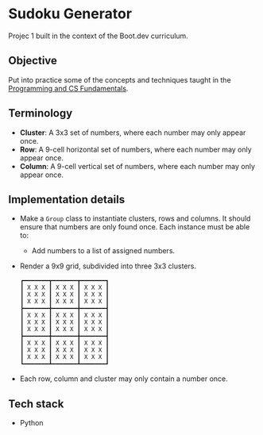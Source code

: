 # Sudoku Generator

Projec 1 built in the context of the Boot.dev curriculum.

## Objective

Put into practice some of the concepts and techniques taught in the [Programming and CS Fundamentals](https://github.com/bootdotdev/curriculum?tab=readme-ov-file#section-1-programming-and-cs-fundamentals).

## Terminology

- **Cluster**: A 3x3 set of numbers, where each number may only appear once.
- **Row**: A 9-cell horizontal set of numbers, where each number may only appear once.
- **Column**: A 9-cell vertical set of numbers, where each number may only appear once.

## Implementation details

- Make a `Group` class to instantiate clusters, rows and columns. It should ensure that numbers are only found once. Each instance must be able to:
  - Add numbers to a list of assigned numbers.
- Render a 9x9 grid, subdivided into three 3x3 clusters.

  ```text
  ┏━━━━━━━┳━━━━━━━┳━━━━━━━┓
  ┃ X X X ┃ X X X ┃ X X X ┃
  ┃ X X X ┃ X X X ┃ X X X ┃
  ┃ X X X ┃ X X X ┃ X X X ┃
  ┣━━━━━━━╋━━━━━━━╋━━━━━━━┫
  ┃ X X X ┃ X X X ┃ X X X ┃
  ┃ X X X ┃ X X X ┃ X X X ┃
  ┃ X X X ┃ X X X ┃ X X X ┃
  ┣━━━━━━━╋━━━━━━━╋━━━━━━━┫
  ┃ X X X ┃ X X X ┃ X X X ┃
  ┃ X X X ┃ X X X ┃ X X X ┃
  ┃ X X X ┃ X X X ┃ X X X ┃
  ┗━━━━━━━┻━━━━━━━┻━━━━━━━┛
  ```

- Each row, column and cluster may only contain a number once.

## Tech stack

- Python
